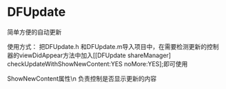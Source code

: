 # DFUpdate
简单方便的自动更新

使用方式：
把DFUpdate.h 和DFUpdate.m导入项目中，在需要检测更新的控制器的viewDidAppear方法中加入[[DFUpdate shareManager] checkUpdateWithShowNewContent:YES noMore:YES];即可使用

ShowNewContent属性\n
负责控制是否显示更新的内容

